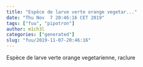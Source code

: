 ```yaml
---
title: "Espèce de larve verte orange vegetar..."
date: "Thu Nov  7 20:46:16 CET 2019"
tags: ["fuu", "pipotron"]
author: m1ch3l
categories: ["generated"]
slug: "fuu/2019-11-07-20:46:16"
---
```


Espèce de larve verte orange vegetarienne, raclure
